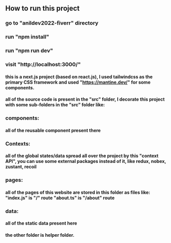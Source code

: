 ## How to run this project

### go to "anildev2022-fiverr" directory

### run "npm install"

### run "npm run dev"

### visit "http://localhost:3000/"

#### this is a next.js project (based on react.js), I used tailwindcss as the primary CSS framework and used "https://mantine.dev/" for some components.

#### all of the source code is present in the "src" folder, I decorate this project with some sub-folders in the "src" folder like:

### components:

#### all of the reusable component present there

### Contexts:

#### all of the global states/data spread all over the project by this "context API", you can use some external packages instead of it, like redux, nobex, zustant, recoil

### pages:

#### all of the pages of this website are stored in this folder as files like: "index.js" is "/" route "about.ts" is "/about" route

### data:

#### all of the static data present here

#### the other folder is helper folder.
